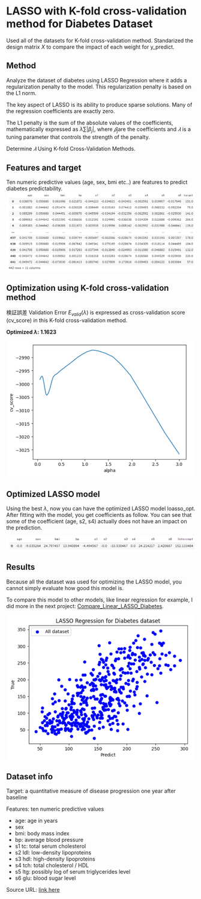 # LASSO with K-fold cross-validation method for Diabetes Dataset


Used all of the datasets for K-fold cross-validation method.
Standarized the design matrix $X$ to compare the impact of each weight for y_predict.

## Method
Analyze the dataset of diabetes using LASSO Regression where it adds a regularization penalty to the model. This regularization penalty is based on the L1 norm.

The key aspect of LASSO is its ability to produce sparse solutions. Many of the regression coefficients are exactly zero.

The L1 penalty is the sum of the absolute values of the coefficients, mathematically expressed as $λ ∑ | β_j |$, where $𝛽_j$are the coefficients and $𝜆$ is a tuning parameter that controls the strength of the penalty.

Determine $𝜆$ Using K-fold Cross-Validation Methods.

## Features and target
Ten numeric predictive values (age, sex, bmi etc..) are features to predict diabetes predictability.
![image](https://github.com/HanaHirose/ML_Self_Study/blob/main/LASSO_K-fold_CrossVal_Diabetes/Images/dataset.png)

## Optimization using K-fold cross-validation method
検証誤差 Validation Error $E_{valid}(\lambda)$ is expressed as cross-validation score (cv_score) in this K-fold cross-validation method.

**Optimized $\lambda$: 1.1623**

![image](https://github.com/HanaHirose/ML_Self_Study/blob/main/LASSO_K-fold_CrossVal_Diabetes/Images/optimize_alpha.png)


## Optimized LASSO model
Using the best $\lambda$, now you can have the optimized LASSO model loasso_opt. After fitting with the model, you get coefficients as follow.
You can see that some of the coefficient (age, s2, s4)  actually does not have an impact on the prediction.

![image](https://github.com/HanaHirose/ML_Self_Study/blob/main/LASSO_K-fold_CrossVal_Diabetes/Images/coefficient.png)


## Results
Because all the dataset was used for optimizing the LASSO model, you cannot simply evaluate how good this model is.

To compare this model to other models, like linear regression for example, I did more in the next project: [Compare_Linear_LASSO_Diabetes](https://github.com/HanaHirose/ML_Self_Study/tree/main/Compare_Linear_LASSO_Diabetes).

![image](https://github.com/HanaHirose/ML_Self_Study/blob/main/LASSO_K-fold_CrossVal_Diabetes/Images/scatter.png)



## Dataset info


Target: a quantitative measure of disease progression one year after baseline

Features: ten numeric predictive values

- age: age in years
- sex 
- bmi: body mass index
- bp: average blood pressure
- s1 tc: total serum cholesterol
- s2 ldl: low-density lipoproteins
- s3 hdl: high-density lipoproteins
- s4 tch: total cholesterol / HDL
- s5 ltg: possibly log of serum triglycerides level
- s6 glu: blood sugar level

Source URL: [link here](https://www4.stat.ncsu.edu/~boos/var.select/diabetes.html)


